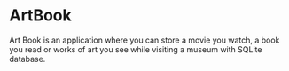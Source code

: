 # ArtBook

<p>Art Book is an application where you can store a movie you watch, 
a book you read or works of art you see while visiting a museum with SQLite database.</p>
 
